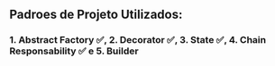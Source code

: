## Padroes de Projeto Utilizados: 
### 1. Abstract Factory :white_check_mark:, 2. Decorator :white_check_mark:, 3. State :white_check_mark:, 4. Chain Responsability :white_check_mark: e 5. Builder 
